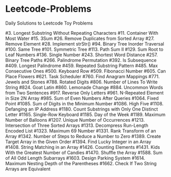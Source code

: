 # Leetcode-Problems

Daily Solutions to Leetcode Toy Problems

#3. Longest Substring Without Repeating Characters
#11. Container With Most Water
#15. 3Sum
#26. Remove Duplicates from Sorted Array
#27. Remove Element
#28. Implement strStr()
#94. Binary Tree Inorder Traversal
#100. Same Tree
#101. Symmetric Tree
#113. Path Sum II
#129. Sum Root to Leaf Numbers
#136. Single Number
#243. Shortest Word Distance
#257. Binary Tree Paths
#266. Palindrome Permutation
#392. Is Subsequence
#409. Longest Palindrome
#459. Repeated Substring Pattern
#485. Max Consecutive Ones
#500. Keyboard Row
#509. Fibonacci Number
#605. Can Place Flowers
#621. Task Scheduler
#760. Find Anagram Mappings
#771. Jewels and Stones
#788. Rotated Digits
#806. Number of Lines To Write String
#824. Goat Latin
#860. Lemonade Change
#884. Uncommon Words from Two Sentences
#917. Reverse Only Letters
#961. N-Repeated Element in Size 2N Array
#985. Sum of Even Numbers After Queries
#1064. Fixed Point
#1085. Sum of Digits in the Minimum Number
#1086. High Five
#1108. Defanging an IP Address
#1180. Count Substrings with Only One Distinct Letter
#1165. Single-Row Keyboard
#1185. Day of the Week
#1189. Maximum Number of Balloons
#1207. Unique Number of Occurrences
#1213. Intersection of Three Sorted Arrays
#1313. Decompress Run-Length Encoded List
#1323. Maximum 69 Number
#1331. Rank Transform of an Array
#1342. Number of Steps to Reduce a Number to Zero
#1389. Create Target Array in the Given Order
#1394. Find Lucky Integer in an Array
#1408. String Matching in an Array
#1426. Counting Elements
#1431. Kids With the Greatest Number of Candies
#1470. Shuffle the Array
#1588. Sum of All Odd Length Subarrays
#1603. Design Parking System
#1614. Maximum Nesting Depth of the Parentheses
#1662. Check If Two String Arrays are Equivalent
